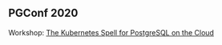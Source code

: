 ## PGConf 2020

Workshop: [The Kubernetes Spell for PostgreSQL on the Cloud](https://pgconf.in/conferences/pgconfin2020/program/proposals/187)